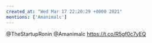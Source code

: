```yaml
---
created_at: "Wed Mar 17 22:20:29 +0000 2021"
mentions: ['Amanimalc']
---
```


@TheStartupRonin @Amanimalc https://t.co/R5gf0c7yEQ